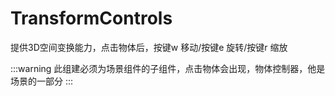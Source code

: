 # TransformControls

提供3D空间变换能力，点击物体后，按键w 移动/按键e 旋转/按键r 缩放

:::warning
此组建必须为场景组件的子组件，点击物体会出现，物体控制器，他是场景的一部分
:::

<demo src="./TransformControls.vue" />

